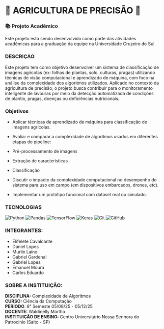 # 🌱 AGRICULTURA DE PRECISÃO 🌱

### 📚 Projeto Acadêmico
Este projeto está sendo desenvolvido como parte das atividades acadêmicas para a graduação da equipe na Universidade Cruzeiro do Sul.

### DESCRIÇAO 
<p>
Este projeto tem como objetivo desenvolver um sistema de classificação de imagens agrícolas (ex: folhas de plantas, solo, culturas, pragas) utilizando técnicas de visão computacional e aprendizado de máquina, com foco na análise da complexidade dos algoritmos utilizados.
Aplicado no contexto da agricultura de precisão, o projeto busca contribuir para o monitoramento inteligente de lavouras por meio da detecção automatizada de condições de plantio, pragas, doenças ou deficiências nutricionais..</p>

### Objetivos

- Aplicar técnicas de aprendizado de máquina para classificação de imagens agrícolas.

- Avaliar e comparar a complexidade de algoritmos usados em diferentes etapas do pipeline:

- Pré-processamento de imagens

- Extração de características

- Classificação

- Discutir o impacto da complexidade computacional no desempenho do sistema para uso em campo (em dispositivos embarcados, drones, etc).

- Implementar um protótipo funcional com dataset real ou simulado.


### TECNOLOGIAS 
![Python](https://img.shields.io/badge/python-3670A0?style=for-the-badge&logo=python&logoColor=ffdd54)
![Pandas](https://img.shields.io/badge/pandas-%23150458.svg?style=for-the-badge&logo=pandas&logoColor=white)
![TensorFlow](https://img.shields.io/badge/TensorFlow-%23FF6F00.svg?style=for-the-badge&logo=TensorFlow&logoColor=white)
![Keras](https://img.shields.io/badge/Keras-%23D00000.svg?style=for-the-badge&logo=Keras&logoColor=white)
![Git](https://img.shields.io/badge/git-%23F05033.svg?style=for-the-badge&logo=git&logoColor=white)
![GitHub](https://img.shields.io/badge/github-%23121011.svg?style=for-the-badge&logo=github&logoColor=white)

### INTEGRANTES:
- Elifelete Cavalcante  
- Daniel Lopes  
- Murilo Laino  
- Gabriel Gardenal  
- Gabriel Lopes  
- Emanuel Moura  
- Carlos Eduardo  

### SOBRE A INSTITUIÇÃO: 
**DISCIPLINA:** Complexidade de Algoritmos<br>
**CURSO:** Ciência da Computação<br>
**PERÍODO**: 6° Semeste 05/08/25 - 05/12/25<br>
**DOCENTE:** Waldinelly Martha<br>
**INSTITUIÇÃO DE ENSINO:** Centro Universitário Nossa Senhora do Patrocínio (Salto - SP)<br>
</details>
  
